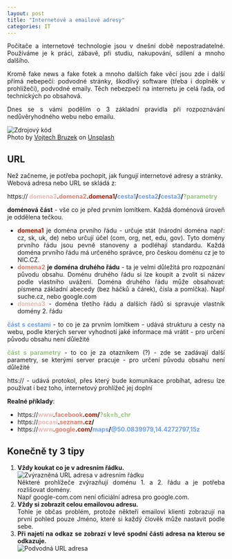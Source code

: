 ```yaml
---
layout: post
title: "Internetové a emailové adresy"
categories: IT
---
```

<style>
  body {
    text-align: justify;
  }
  .url {
    font-weight: bold;
  }
  .blue {
    color: #6d9eeb;
  }
  .green {
    color: #93c47d; 
  }
  .red1 {
    color: #a61c00;
  }
  .red2 {
    color: #dd7e6b;
  }
  .red3 {
    color: #e6b8af;
  }
</style>

Počítače a internetové technologie jsou v dnešní době nepostradatelné. Používáme je k práci, zábavě, při studiu, nakupování, sdílení a mnoho dalšího.

Kromě fake news a fake fotek a mnoho dalších fake věcí jsou zde i další přímá nebepečí: podvodné stránky, škodlivý software (třeba i doplněk v prohlížeči), podvodné emaily. Těch nebezpečí na internetu je celá řada, od technických po obsahová.

Dnes se s vámi podělím o 3 základní pravidla při rozpoznávání nedůvěryhodného webu nebo emailu.

![Zdrojový kód](https://i.imgur.com/jmVgIdoh.jpg)
<br>
<span>Photo by <a href="https://unsplash.com/photos/Jb1ca3NO2f0?utm_source=unsplash&amp;utm_medium=referral&amp;utm_content=creditCopyText">Vojtech Bruzek</a> on <a href="/search/photos/source-code?utm_source=unsplash&amp;utm_medium=referral&amp;utm_content=creditCopyText">Unsplash</a></span>

## URL
Než začneme, je potřeba pochopit, jak fungují internetové adresy a stránky.<br>
Webová adresa nebo URL se skládá z:

https://<span class="url">
<span class="red3">domena3</span>.<span class="red2">domena2</span>.<span class="red1">domena1</span>/<span class="blue">cesta1</span>/<span class="blue">cesta2</span>/<span class="blue">cesta3</span>/<span class="green">?parametry</span>
</span>

**doménová část** - vše co je před prvním lomítkem. Každá doménová úroveň je oddělena tečkou.
- <span class="url red1">domena1</span> je doména prvního řádu - určuje stát (národní doména např: cz, sk, uk, de) nebo určují účel (com, org, net, edu, gov). Tyto domény prvního řádu jsou pevně stanoveny a podléhají standardu. Každá doména prvního řádu má určeného správce, pro českou doménu cz je to NIC.CZ.
- <span class="url red2">domena2</span> **je doména druhého řádu** - ta je velmi důležitá pro rozpoznání původu obsahu. Doménu druhého řádu si lze koupit a zvolit si název podle vlastního uvážení. Doména druhého řádu může obsahovat: písmena základní abecedy (bez háčků a čárek), čísla a pomlčka). Např suche.cz, nebo google.com
- <span class="url red3">domena3</span> - doména třetího řádu a dalších řádů si spravuje vlastník domény 2. řádu

<span class="url blue">část s cestami</span> - to co je za prvním lomítkem - udává strukturu a cesty na webu, podle kterých server vyhodnotí jaké informace má vrátit - pro určení původu obsahu není důležité

<span class="url green">část s parametry</span> - to co je za otazníkem (?) - zde se zadávají další parametry, se kterými server pracuje - pro určení původu obsahu není důležité

htts:// - udává protokol, přes který bude komunikace probíhat, adresu lze používat i bez toho, internetový prohlížeč jej doplní

**Realné příklady**:
- https://<span class="url"><span class="red3">www</span>.<span class="red2">facebook</span>.<span class="red1">com</span>/<span class="green">?sk=h_chr</span></span>
- https://<span class="url"><span class="red3">pocasi</span>.<span class="red2">seznam</span>.<span class="red1">cz</span>/</span>
- https://<span class="url"><span class="red3">www</span>.<span class="red2">google</span>.<span class="red1">com</span>/<span class="blue">maps</span>/<span class="blue">@50.0839979,14.4272797,15z</span></span>

## Konečně ty 3 tipy

1. **Vždy koukat co je v adresním řádku.**<br>
![Zvýrazněná URL adresa v adresním řádku](https://i.imgur.com/h9DuD6l.png)<br>
Některé prohlížeče zvýrazňují doménu 1. a 2. řádu a je potřeba rozlišovat domény.<br>
Např google-com.com není oficiální adresa pro google.com.
1. **Vždy si zobrazit celou emailovou adresu.**<br>
Tohle je občas problém, protože někteří emailoví klienti zobrazují na první pohled pouze Jméno, 
které si každý člověk může nastavit podle sebe.
1. **Při najetí na odkaz se zobrazí v levé spodní části adresa na kterou se odkazuje.**<br>
![Podvodná URL adresa](https://i.imgur.com/sf8gm1P.png)
